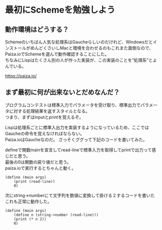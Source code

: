 # 最初にSchemeを勉強しよう

## 動作環境はどうする？
Schemeのいちばん人気な処理系はGaucheらしいのだけれど、WindowsだとインストールがめんどくさいしMacと環境を合わせるのもこれまた面倒なので、Paiza.ioでSchemeを選んで動作確認することにした。  
ちなみにLispはたくさん別の人が作った実装が、この実装のことを”処理系”とよんでいる。

https://paiza.io/

## まず最初に何が出来ないとだめなんだ？
プログラムコンテストは標準入力でパラメータを受け取り、標準出力でパラメータに対する処理結果を返すスタイルとなる。  
つまり、まずはinputとprintを覚えるぞ。  

Lispは処理系ごとに標準入出力を実装するようになっているため、ここではGaucheの命令を覚えなければならない。  
Paiza.ioはGaucheなのだ。
さっそくググって下記のコードを書いてみた。

defineで関数mainを宣言してread-lineで標準入力を取得してprintで出力って感じだと思う。  
最後の0は関数の戻り値だと思う。  
paiza.ioで実行するとちゃんと動く。

    (define (main args) 
        (print (read-line))
        0)


次にstring->numberにて文字列を数値に変換して掛ける２するコードを書いた  
これも正常に動作した。

    (define (main args) 
        (define n (string->number (read-line)))
        (print (* n 2))
        0)


